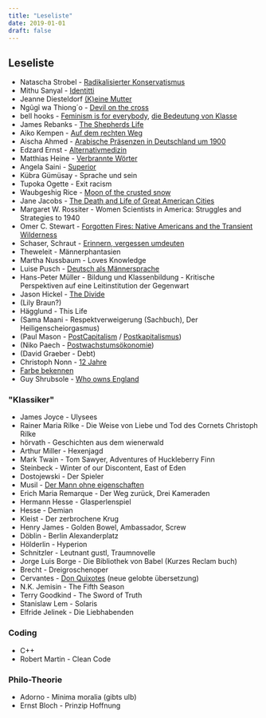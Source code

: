 ```yaml
---
title: "Leseliste"
date: 2019-01-01
draft: false
---
```



## Leseliste

- Natascha Strobel - [Radikalisierter Konservatismus](https://www.suhrkamp.de/buch/natascha-strobl-radikalisierter-konservatismus-t-9783518127827)
- Mithu Sanyal - [Identitti](https://www.hanser-literaturverlage.de/buch/identitti/978-3-446-26921-7/)
- Jeanne Diesteldorf [(K)eine Mutter](https://www.kiwi-verlag.de/buch/jeanne-diesteldorf-k-eine-mutter-9783462002102)
- Ngũgĩ wa Thiong´o - [Devil on the cross](https://www.buecher.de/shop/englische-buecher/devil-on-the-cross/ngugi-wa-thiongo/products_products/detail/prod_id/39743482/)
- bell hooks - [Feminism is for everybody](https://www.amazon.de/FEMINISM-EVERYBODY-Passionate-bell-hooks/dp/0745317332), [die Bedeutung von Klasse](https://www.unrast-verlag.de/vorankuendigungen/die-bedeutung-von-klasse-detail)
- James Rebanks - [The Shepherds Life](https://www.buecher.de/shop/wirtschaft/the-shepherds-life/rebanks-james/products_products/detail/prod_id/43852434/)
- Aiko Kempen - [Auf dem rechten Weg](https://europa-verlag.com/Buecher/6565/AufdemrechtenWeg.html)
- Aischa Ahmed - [Arabische Präsenzen in Deutschland um 1900](https://www.transcript-verlag.de/978-3-8376-5411-0/arabische-praesenzen-in-deutschland-um-1900/)
- Edzard Ernst - [Alternativmedizin](https://www.gu.de/produkte/koerper-geist-seele/alternativ-heilen/alternativmedizin-was-hilft-was-schadet-ernst-2021/)
- Matthias Heine - [Verbrannte Wörter](https://shop.duden.de/products/verbrannte-worter)
- Angela Saini - [Superior](https://www.buecher.de/shop/allgemein/superior/saini-angela/products_products/detail/prod_id/58277334/)
- Kübra Gümüsay - Sprache und sein
- Tupoka Ogette - Exit racism
- Waubgeshig Rice - [Moon of the crusted snow](https://www.buecher.de/shop/englische-buecher/moon-of-the-crusted-snow/rice-waubgeshig/products_products/detail/prod_id/50911476/)
- Jane Jacobs - [The Death and Life of Great American Cities](https://www.buecher.de/shop/kunst--architektur/the-death-and-life-of-great-american-cities/jacobs-jane/products_products/detail/prod_id/21327687/)
- Margaret W. Rossiter - Women Scientists in America: Struggles and Strategies to 1940
- Omer C. Stewart - [Forgotten Fires: Native Americans and the Transient Wilderness](https://www.buecher.de/shop/nordamerika/forgotten-fires/stewart-omer-c-/products_products/detail/prod_id/25855207/)
- Schaser, Schraut - [Erinnern, vergessen umdeuten](https://www.campus.de/buecher-campus-verlag/wissenschaft/geschichte/erinnern_vergessen_umdeuten-15357.html)
- Theweleit - Männerphantasien
- Martha Nussbaum - Loves Knowledge
- Luise Pusch - [Deutsch als Männersprache](https://www.suhrkamp.de/buch/luise-f-pusch-das-deutsche-als-maennersprache-t-9783518384152)
- Hans-Peter Müller - Bildung und Klassenbildung - Kritische Perspektiven auf eine Leitinstitution der Gegenwart
- Jason Hickel - [The Divide](https://www.buecher.de/shop/englische-buecher/the-divide/hickel-jason/products_products/detail/prod_id/50260456/)
- (Lily Braun?)
- Hägglund - This Life
- (Sama Maani - Respektverweigerung (Sachbuch), Der Heiligenscheiorgasmus)
- (Paul Mason - [PostCapitalism](https://www.amazon.de/PostCapitalism-Guide-Future-Paul-Mason/dp/0141975296) / [Postkapitalismus](https://www.suhrkamp.de/buch/paul-mason-postkapitalismus-t-9783518425398))
- (Niko Paech - [Postwachstumsökonomie](https://www.oekom.de/buch/befreiung-vom-ueberfluss-9783865811813))
- (David Graeber - Debt)
- Christoph Nonn - [12 Jahre](https://www.chbeck.de/nonn-12-tage-halbes-jahrhundert/product/30934879)
- [Farbe bekennen](https://orlanda.de/book/may-ayim-katharina-oguntoye-dagmar-schultz-hg-farbe-bekennen-afro-deutsche-frauen-auf-den-spuren-ihrer-geschichte)
- Guy Shrubsole - [Who owns England](https://www.osiander.de/shop/home/artikeldetails/ID144255308.html)

### "Klassiker"
- James Joyce - Ulysees
- Rainer Maria Rilke - Die Weise von Liebe und Tod des Cornets Christoph Rilke
- hörvath - Geschichten aus dem wienerwald
- Arthur Miller - Hexenjagd
- Mark Twain - Tom Sawyer, Adventures of Huckleberry Finn
- Steinbeck - Winter of our Discontent, East of Eden
- Dostojewski - Der Spieler
- Musil - [Der Mann ohne eigenschaften](https://www.osiander.de/shop/home/artikeldetails/ID140705831.html)
- Erich Maria Remarque - Der Weg zurück, Drei Kameraden
- Hermann Hesse - Glasperlenspiel
- Hesse - Demian
- Kleist - Der zerbrochene Krug
- Henry James - Golden Bowel, Ambassador, Screw
- Döblin - Berlin Alexanderplatz
- Hölderlin - Hyperion
- Schnitzler - Leutnant gustl, Traumnovelle
- Jorge Luis Borge - Die Bibliothek von Babel (Kurzes Reclam buch)
- Brecht - Dreigroschenoper
- Cervantes - [Don Quixotes](https://www.buecher.de/shop/cervantes-miguel-de/don-quijote-von-der-mancha-teil-1-und-2/cervantes-saavedra-miguel-de/products_products/detail/prod_id/42639664/) (neue gelobte übersetzung)
- N.K. Jemisin - The Fifth Season
- Terry Goodkind - The Sword of Truth
- Stanislaw Lem - Solaris
- Elfride Jelinek - Die Liebhabenden

### Coding
- C++
- Robert Martin - Clean Code

### Philo-Theorie
- Adorno - Minima moralia (gibts ulb)
- Ernst Bloch - Prinzip Hoffnung
